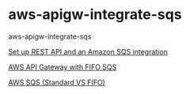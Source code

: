 # aws-apigw-integrate-sqs
aws-apigw-integrate-sqs

[Set up REST API and an Amazon SQS integration](https://repost.aws/knowledge-center/api-gateway-rest-api-sqs-errors)

[AWS API Gateway with FIFO SQS](https://www.youtube.com/watch?v=dXa9KA-G9Dg)


[AWS SQS (Standard VS FIFO)](https://www.youtube.com/watch?v=DQLtW9_9HpA)
